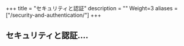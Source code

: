 +++
title = "セキュリティと認証"
description = ""
Weight=3
aliases = ["/security-and-authentication/"]
+++

## セキュリティと認証....　


